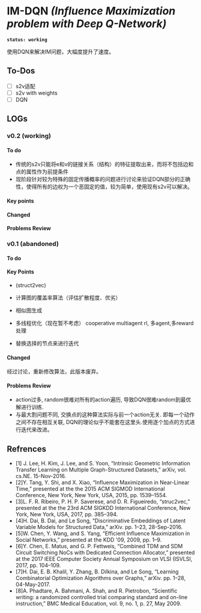 # **IM-DQN**  *(Influence Maximization problem with Deep Q-Network)*


**`status: working`**

使用DQN来解决IM问题，大幅度提升了速度。

## To-Dos

- [ ] s2v适配
- [ ] s2v with weights
- [ ] DQN

## LOGs 

### v0.2 (working)

#### To do

- 传统的s2v只能将e和v的链接关系（结构）的特征提取出来，而将不包括边和点的属性作为前提条件
- 现阶段针对较为特殊的固定传播概率的问题进行讨论来验证DQN部分的正确性，使得所有的边权为一个恶固定的值，较为简单，使用现有s2v可以解决。

#### Key points

#### Changed

#### Problems Review

### v0.1 (abandoned)

#### To do

#### Key Points

- (struct2vec)
- 计算图的覆盖率算法（评估扩散程度、优劣）
- 相似图生成


- 多线程优化（现在暂不考虑）
  cooperative multiagent rl, 多agent,多reward处理
- 替换选择的节点来进行迭代

#### Changed

经过讨论，重新修改算法，此版本废弃。

#### Problems Review
- action过多, random很难对所有的action遍历, 导致DQN很难random到最优解进行训练.
- 与最大割问题不同, 交换点的这种算法实际与前一个action无关. 即每一个动作之间不存在相互关联, DQN的理论似乎不能套在这里头.使用逐个加点的方式进行迭代来改进。

## Refrences

- [1]	J. Lee, H. Kim, J. Lee, and S. Yoon, “Intrinsic Geometric Information Transfer Learning on Multiple Graph-Structured Datasets,” arXiv, vol. cs.NE. 15-Nov-2016.
- [2]Y. Tang, Y. Shi, and X. Xiao, “Influence Maximization in Near-Linear Time,” presented at the the 2015 ACM SIGMOD International Conference, New York, New York, USA, 2015, pp. 1539–1554.
- [3]L. F. R. Ribeiro, P. H. P. Saverese, and D. R. Figueiredo, “struc2vec,” presented at the the 23rd ACM SIGKDD International Conference, New York, New York, USA, 2017, pp. 385–394.
- [4]H. Dai, B. Dai, and Le Song, “Discriminative Embeddings of Latent Variable Models for Structured Data,” arXiv. pp. 1–23, 28-Sep-2016.
- [5]W. Chen, Y. Wang, and S. Yang, “Efficient Influence Maximization in Social Networks,” presented at the KDD '09, 2009, pp. 1–9.
- [6]Y. Chen, E. Matus, and G. P. Fettweis, “Combined TDM and SDM Circuit Switching NoCs with Dedicated Connection Allocator,” presented at the 2017 IEEE Computer Society Annual Symposium on VLSI (ISVLSI, 2017, pp. 104–109.
- [7]H. Dai, E. B. Khalil, Y. Zhang, B. Dilkina, and Le Song, “Learning Combinatorial Optimization Algorithms over Graphs,” arXiv. pp. 1–28, 04-May-2017.
- [8]A. Phadtare, A. Bahmani, A. Shah, and R. Pietrobon, “Scientific writing: a randomized controlled trial comparing standard and on-line instruction,” BMC Medical Education, vol. 9, no. 1, p. 27, May 2009.

